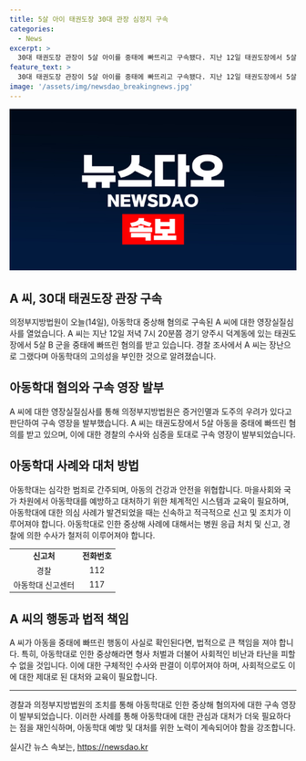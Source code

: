 ```yaml
---
title: 5살 아이 태권도장 30대 관장 심정지 구속
categories:
  - News
excerpt: >
  30대 태권도장 관장이 5살 아이를 중태에 빠뜨리고 구속됐다. 지난 12일 태권도장에서 5살 아이를 감아 중태에 빠뜨렸으며, 아동학대 중상해 혐의를 받고 있다. A 씨는 영장실질심사에서 구속영장을 받았고, 경찰 조사에서 아동학대를 장난으로 부인한 것으로 알려졌다. B 군은 아직 의식을 회복하지 못한 상황이며, 사건은 계속 수사 중이다.
feature_text: >
  30대 태권도장 관장이 5살 아이를 중태에 빠뜨리고 구속됐다. 지난 12일 태권도장에서 5살 아이를 감아 중태에 빠뜨렸으며, 아동학대 중상해 혐의를 받고 있다. A 씨는 영장실질심사에서 구속영장을 받았고, 경찰 조사에서 아동학대를 장난으로 부인한 것으로 알려졌다. B 군은 아직 의식을 회복하지 못한 상황이며, 사건은 계속 수사 중이다.
image: '/assets/img/newsdao_breakingnews.jpg'
---
```


<p><img src="/assets/img/newsdao_breakingnews.jpg" alt="cryptoinkorea 속보" /></p>

<h2 data-ke-size="size26">A 씨, 30대 태권도장 관장 구속</h2>

<p data-ke-size="size16">의정부지방법원이 오늘(14일), 아동학대 중상해 혐의로 구속된 A 씨에 대한 영장실질심사를 열었습니다. A 씨는 지난 12일 저녁 7시 20분쯤 경기 양주시 덕계동에 있는 태권도장에서 5살 B 군을 중태에 빠뜨린 혐의를 받고 있습니다. 경찰 조사에서 A 씨는 장난으로 그랬다며 아동학대의 고의성을 부인한 것으로 알려졌습니다.</p> 

<h2 data-ke-size="size26">아동학대 혐의와 구속 영장 발부</h2>

<p data-ke-size="size16">A 씨에 대한 영장실질심사를 통해 의정부지방법원은 증거인멸과 도주의 우려가 있다고 판단하여 구속 영장을 발부했습니다. A 씨는 태권도장에서 5살 아동을 중태에 빠뜨린 혐의를 받고 있으며, 이에 대한 경찰의 수사와 심증을 토대로 구속 영장이 발부되었습니다.</p>

<h2 data-ke-size="size26">아동학대 사례와 대처 방법</h2>

<p data-ke-size="size16">아동학대는 심각한 범죄로 간주되며, 아동의 건강과 안전을 위협합니다. 마을사회와 국가 차원에서 아동학대를 예방하고 대처하기 위한 체계적인 시스템과 교육이 필요하며, 아동학대에 대한 의심 사례가 발견되었을 때는 신속하고 적극적으로 신고 및 조치가 이루어져야 합니다. 아동학대로 인한 중상해 사례에 대해서는 병원 응급 처치 및 신고, 경찰에 의한 수사가 철저히 이루어져야 합니다.</p>

<table>
  <tr>
    <td style="text-align: center; height: 17px;"><b>신고처</b></td>
    <td style="text-align: center; height: 17px;"><b>전화번호</b></td>
  </tr>
  <tr>
    <td style="text-align: center; height: 17px;">경찰</td>
    <td style="text-align: center; height: 17px;">112</td>
  </tr>
  <tr>
    <td style="text-align: center; height: 17px;">아동학대 신고센터</td>
    <td style="text-align: center; height: 17px;">117</td>
  </tr>
</table>

<h2 data-ke-size="size26">A 씨의 행동과 법적 책임</h2>

<p data-ke-size="size16">A 씨가 아동을 중태에 빠뜨린 행동이 사실로 확인된다면, 법적으로 큰 책임을 져야 합니다. 특히, 아동학대로 인한 중상해라면 형사 처벌과 더불어 사회적인 비난과 타난을 피할 수 없을 것입니다. 이에 대한 구체적인 수사와 판결이 이루어져야 하며, 사회적으로도 이에 대한 제대로 된 대처와 교육이 필요합니다.</p>

<hr>

<p data-ke-size="size16">경찰과 의정부지방법원의 조치를 통해 아동학대로 인한 중상해 혐의자에 대한 구속 영장이 발부되었습니다. 이러한 사례를 통해 아동학대에 대한 관심과 대처가 더욱 필요하다는 점을 재인식하며, 아동학대 예방 및 대처를 위한 노력이 계속되어야 함을 강조합니다.</p>
실시간 뉴스 속보는, <a href="https://newsdao.kr" rel="dofollow">https://newsdao.kr</a>


